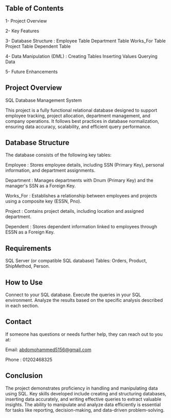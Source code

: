 
## Table of Contents
1- Project Overview

2- Key Features

3- Database Structure : 
    Employee Table
    Department Table
    Works_For Table
    Project Table
    Dependent Table

4- Data Manipulation (DML) :
    Creating Tables
    Inserting Values
    Querying Data

5- Future Enhancements

## Project Overview 
SQL Database Management System

This project is a fully functional relational database designed to support employee tracking, project allocation, department management, and company operations. It follows best practices in database normalization, ensuring data accuracy, scalability, and efficient query performance.





## Database Structure
The database consists of the following key tables:

Employee : 
Stores employee details, including SSN (Primary Key), personal information, and department assignments.

Department :
Manages departments with Dnum (Primary Key) and the manager's SSN as a Foreign Key.

Works_For :
Establishes a relationship between employees and projects using a composite key (ESSN, Pno).

Project :
Contains project details, including location and assigned department.

Dependent :
Stores dependent information linked to employees through ESSN as a Foreign Key.
## Requirements
SQL Server (or compatible SQL database)
Tables: Orders, Product, ShipMethod, Person.

## How to Use
Connect to your SQL database.
Execute the queries in your SQL environment.
Analyze the results based on the specific analysis described in each section.
## Contact

If someone has questions or needs further help, they can reach out to you at:

Email: abdomohammed5156@gmail.com

Phone : 01202468325


## Conclusion
The project demonstrates proficiency in handling and manipulating data using SQL. Key skills developed include creating and structuring databases, inserting data accurately, and writing effective queries to extract valuable insights. The ability to manipulate and analyze data efficiently is essential for tasks like reporting, decision-making, and data-driven problem-solving.


